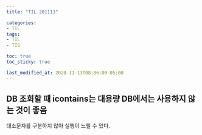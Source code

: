 ```yaml
---
title: "TIL 201113"

categories:
- TIL
tags:
- TIL
- TIS

toc: true
toc_sticky: true

last_modified_at: 2020-11-13T08:06:00-05:00
---
```


## DB 조회할 때 icontains는 대용량 DB에서는 사용하지 않는 것이 좋음

대소문자를 구분하지 않아 실행이 느릴 수 있다.
